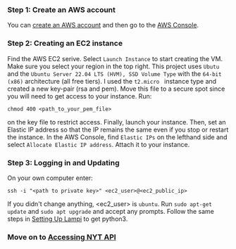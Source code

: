 ### Step 1: Create an AWS account
You can [create an AWS account](http://aws.amazon.com/) and then go to the [AWS Console](https://console.aws.amazon.com/).

### Step 2: Creating an EC2 instance
Find the AWS EC2 serive. Select `Launch Instance` to start creating the VM. Make sure you select your region in the top right. This project uses `Ubutu` and the `Ubuntu Server 22.04 LTS (HVM), SSD Volume Type` with the `64-bit (x86)` architecture (all free tiers). I used the  `t2.micro ` instance type and created a new key-pair (rsa and pem). Move this file to a secure spot since you will need to get access to your instance. Run:
```
chmod 400 <path_to_your_pem_file>
```
on the key file to restrict access. Finally, launch your instance. Then, set an Elastic IP address so that the IP remains the same even if you stop or restart the instance. In the AWS Console, find `Elastic IPs` on the lefthand side and select `Allocate Elastic IP address`. Attach it to your instance.

### Step 3: Logging in and Updating
On your own computer enter:
```
ssh -i "<path to private key>" <ec2_user>@<ec2_public_ip>
```
If you didn't change anything, <ec2_user> is `ubuntu`. Run `sudo apt-get update` and `sudo apt upgrade` and accept any prompts. Follow the same steps in [Setting Up Lampi](../Setting%20Up%20LAMPI) to get python3. 

### Move on to [Accessing NYT API](../Accessing%20NYT%20API)
